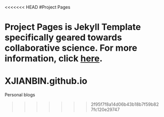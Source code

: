 <<<<<<< HEAD
#Project Pages

Project Pages is Jekyll Template specifically geared towards collaborative science. For more information, click [here](https://github.com/projectpages/project-pages/wiki/).
=======
# XJIANBIN.github.io
Personal blogs
>>>>>>> 2f95f7f8a14d06b43b18b7f59b827fc120e29747
